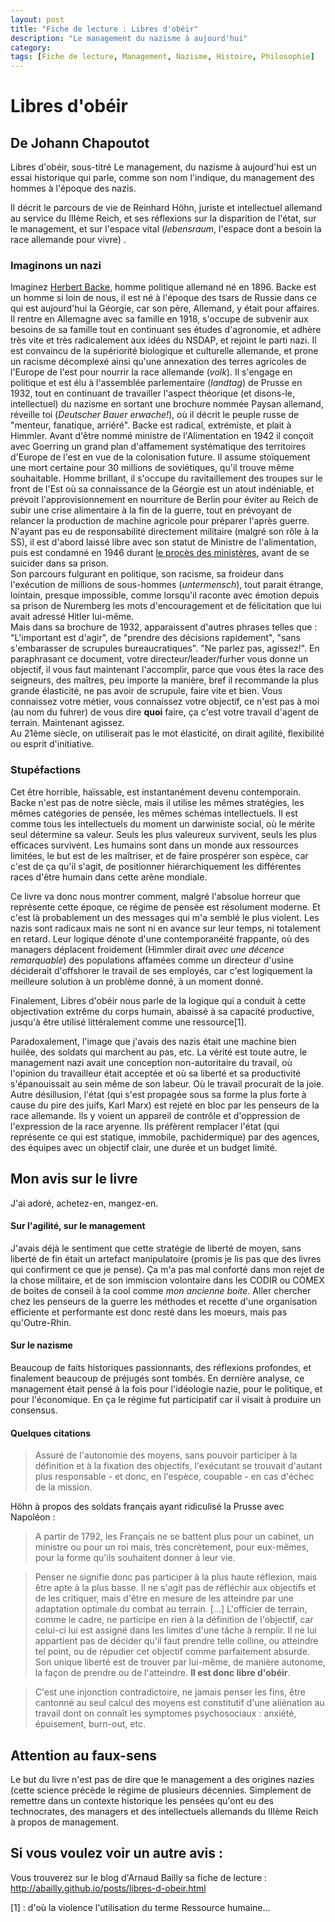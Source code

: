 ```yaml
---
layout: post
title: "Fiche de lecture : Libres d'obéir"
description: "Le management du nazisme à aujourd'hui"
category: 
tags: [Fiche de lecture, Management, Nazisme, Histoire, Philosophie]
---
```



# Libres d'obéir
## De Johann Chapoutot

Libres d'obéir, sous-titré Le management, du nazisme à aujourd'hui est un essai historique qui parle, comme son nom
l'indique, du management des hommes à l'époque des nazis.   

Il décrit le parcours de vie de Reinhard Höhn, juriste et intellectuel allemand au service du IIIème Reich, et ses
 réflexions sur la disparition de l'état, sur le management, et sur l'espace vital (_lebensraum_, l'espace dont a 
besoin la race allemande pour vivre) . 

### Imaginons un nazi

Imaginez [Herbert Backe](https://fr.wikipedia.org/wiki/Herbert_Backe), homme 
politique allemand né en 1896. Backe est un homme si loin de nous, il est né à l'époque des tsars de Russie dans ce qui
est aujourd'hui la Géorgie, car son père, Allemand, y était pour affaires. Il rentre en Allemagne avec sa famille en 
1918, s'occupe de subvenir aux besoins de sa famille tout en continuant ses études d'agronomie, et adhère très vite et
très radicalement aux idées du NSDAP, et rejoint le parti nazi. Il est convaincu de la supériorité biologique 
et culturelle allemande, et prone un racisme décomplexé ainsi qu'une annexation des terres agricoles de l'Europe de l'est
pour nourrir la race allemande (_volk_). Il s'engage en politique et est élu à l'assemblée parlementaire (_landtag_) 
de Prusse en 1932, tout en continuant de travailler l'aspect théorique (et disons-le, intellectuel) du nazisme en sortant
une brochure nommée Paysan allemand, réveille toi (_Deutscher Bauer erwache!_), où il décrit le peuple russe 
de "menteur, fanatique, arriéré". Backe est radical, extrémiste, et plait
à Himmler. Avant d'être nommé ministre de l'Alimentation en 1942 il conçoit avec Goerring un grand plan d'affamement systématique des
territoires d'Europe de l'est en vue de la colonisation future. Il assume stoïquement une mort certaine 
pour 30 millions de soviétiques, qu'il trouve même souhaitable. Homme brillant, il s'occupe du ravitaillement des troupes
sur le front de l'Est où sa connaissance de la Géorgie est un atout indéniable, et prévoit l'approvisionnement en 
nourriture de Berlin pour éviter au Reich de subir une crise alimentaire à la fin de la guerre, tout en 
prévoyant de relancer la production de machine agricole pour préparer l'après guerre. N'ayant pas eu de responsabilité directement militaire (malgré son rôle à la SS), il est d'abord laissé libre avec son statut de Ministre de 
l'alimentation, puis est condamné en 1946 durant [le procès des ministères](https://fr.wikipedia.org/wiki/Proc%C3%A8s_des_Minist%C3%A8res), avant
 de se suicider dans sa prison.   
Son parcours fulgurant en politique, son racisme, sa froideur dans l'exécution de millions de sous-hommes 
(_untermensch_), tout parait étrange, lointain, presque impossible, 
comme lorsqu'il raconte avec émotion depuis sa prison de Nuremberg les mots d'encouragement et de félicitation que lui avait adressé
Hitler lui-même.    
Mais dans sa brochure de 1932, apparaissent d'autres phrases telles que  : 
"L'important est d'agir", de "prendre des décisions rapidement", "sans s'embarasser de scrupules bureaucratiques". "Ne 
parlez pas, agissez!". En paraphrasant ce document, votre directeur/leader/furher vous donne un objectif, il vous faut maintenant
l'accomplir, parce que vous êtes la race des seigneurs, des maîtres, peu importe la manière, bref il recommande 
la plus grande élasticité, ne pas avoir de scrupule, faire vite et bien. Vous connaissez votre métier, vous connaissez
votre objectif, ce n'est pas à moi (au nom du fuhrer) de vous dire **quoi** faire, ça c'est votre travail d'agent de 
terrain. Maintenant agissez.    
Au 21ème siècle, on utiliserait pas le mot élasticité, on dirait agilité, flexibilité ou esprit d'initiative.


### Stupéfactions
Cet être horrible, haïssable, est instantanément devenu contemporain. Backe n'est pas de notre siècle,
mais il utilise les mêmes stratégies, les mêmes catégories de pensée, les mêmes schémas intellectuels. Il est comme
tous les intellectuels du moment un darwiniste social, où le mérite seul détermine sa valeur. 
Seuls les plus valeureux survivent, seuls les plus efficaces
survivent. Les humains sont dans un monde aux ressources limitées, le but est de les maîtriser, et de faire
 prospérer son espèce, car c'est de ça qu'il s'agit, de positionner hiérarchiquement les différentes races 
d'être humain dans cette arène mondiale. 


Ce livre va donc nous montrer comment, malgré l'absolue horreur que représente cette époque, ce régime de pensée 
est résolument moderne. Et c'est là probablement un des messages qui m'a semblé le plus violent. Les nazis sont radicaux
mais ne sont ni en avance sur leur temps, ni totalement en retard. Leur logique dénote d'une contemporanéité frappante,
où des managers déplacent froidement (Himmler dirait _avec une décence remarquable_) des populations affamées comme un directeur d'usine déciderait d'offshorer le travail
de ses employés, car c'est logiquement la meilleure solution à un problème donné, à un moment donné.  
 
Finalement, Libres d'obéir nous parle de la logique qui a conduit à cette objectivation extrême du corps humain, abaissé
à sa capacité productive, jusqu'à être utilisé littéralement comme une ressource[1].

Paradoxalement, l'image que j'avais des nazis était une machine bien huilée, des soldats qui marchent au pas, etc. La 
vérité est toute autre, le management nazi avait une conception non-autoritaire du travail, où l'opinion du travailleur était
acceptée et où sa liberté et sa productivité s'épanouissait au sein même de son labeur. Où le travail procurait de la joie.
Autre désillusion, l'état (qui s'est propagée sous sa forme la plus forte à cause du pire des juifs, Karl Marx) est rejeté
en bloc par les penseurs de la race allemande. Ils y voient un appareil de contrôle et d'oppression de l'expression de la
race aryenne. Ils préfèrent remplacer l'état (qui représente ce qui est statique, immobile, pachidermique) par 
des agences, des équipes avec un objectif clair, une durée et un budget limité.

  
## Mon avis sur le livre

J'ai adoré, achetez-en, mangez-en.

#### Sur l'agilité, sur le management
J'avais déjà le sentiment que cette stratégie de liberté de moyen, sans liberté de fin était un artefact manipulatoire 
(promis je lis pas que des livres qui confirment ce que je pense).
Ça m'a pas mal conforté dans mon rejet de la chose militaire, et de son immiscion volontaire dans les CODIR ou COMEX de
 boites de conseil à la cool comme _mon ancienne boite_.
 Aller chercher chez les penseurs de la guerre les méthodes et recette d'une organisation efficiente et performante est 
 donc resté dans les moeurs, mais pas qu'Outre-Rhin.

#### Sur le nazisme
Beaucoup de faits historiques passionnants, des réflexions profondes, et finalement beaucoup de préjugés sont tombés.
En dernière analyse, ce management était pensé à la fois pour l'idéologie nazie, pour le politique, et pour l'économique.
En ça le régime fut participatif car il visait à produire un consensus. 
 
 
#### Quelques citations    
>Assuré de l'autonomie des moyens, sans pouvoir participer à la définition et à la fixation des objectifs, 
>l'exécutant se trouvait d'autant plus responsable - et donc, en l'espèce, coupable - en cas d'échec de la mission.   
 
 
 Höhn à propos des soldats français ayant ridiculisé la Prusse avec Napoléon : 
> A partir de 1792, les Français ne se battent plus pour un cabinet, un ministre ou pour un roi mais, très
>concrètement, pour eux-mêmes, pour la forme qu'ils souhaitent donner à leur vie.


> Penser ne signifie donc pas participer à la plus haute réflexion, mais être apte à la plus basse. Il ne s'agit pas
>de réfléchir aux objectifs et de les critiquer, mais d'être en mesure de les atteindre par une adaptation optimale du 
>combat au terrain. [...] L'officier de terrain, comme le cadre, ne participe en rien à la définition de l'objectif, 
>car celui-ci lui est assigné dans les limites d'une tâche à remplir. Il ne lui appartient pas de décider qu'il faut
>prendre telle colline, ou atteindre tel point, ou de répudier cet objectif comme parfaitement absurde. Son unique 
>liberté est de trouver par lui-même, de manière autonome, la façon de prendre ou de l'atteindre. **Il est donc
>libre d'obéir**. 
 
 
 > C'est une injonction contradictoire, ne jamais penser les fins, être cantonné au seul calcul des moyens est constitutif d'une aliénation au travail dont 
>on connaît les symptomes psychosociaux : anxiété, épuisement, burn-out, etc.

## Attention au faux-sens

Le but du livre n'est pas de dire que le management a des origines nazies (cette science précède le régime 
de plusieurs décennies. Simplement de remettre dans un contexte 
historique les pensées qu'ont eu des technocrates, des managers et des intellectuels allemands du IIIème Reich à
propos de management.

## Si vous voulez voir un autre avis : 
Vous trouverez sur le blog d'Arnaud Bailly sa fiche de lecture : http://abailly.github.io/posts/libres-d-obeir.html



[1] : d'où la violence l'utilisation du terme Ressource humaine...
